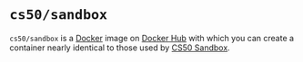 # `cs50/sandbox`

`cs50/sandbox` is a [Docker](../../docker) image on [Docker Hub](https://hub.docker.com/r/cs50/sandbox) with which you can create a container nearly identical to those used by [CS50 Sandbox](../sandbox).
